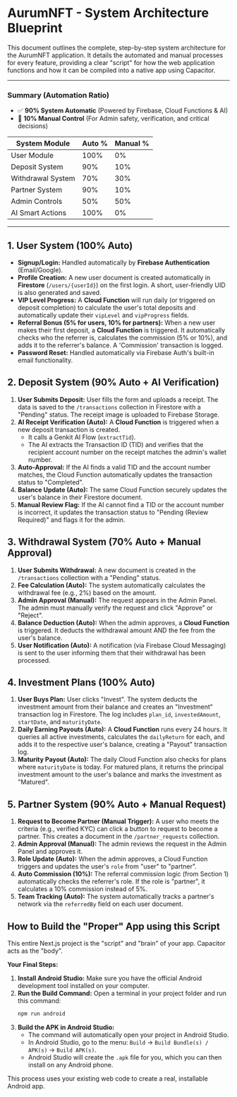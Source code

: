 # AurumNFT - System Architecture Blueprint

This document outlines the complete, step-by-step system architecture for the AurumNFT application. It details the automated and manual processes for every feature, providing a clear "script" for how the web application functions and how it can be compiled into a native app using Capacitor.

---

### **Summary (Automation Ratio)**

- ✅ **90% System Automatic** (Powered by Firebase, Cloud Functions & AI)
- 🧩 **10% Manual Control** (For Admin safety, verification, and critical decisions)

| System Module      | Auto % | Manual % |
| ------------------ | ------ | -------- |
| User Module        | 100%   | 0%       |
| Deposit System     | 90%    | 10%      |
| Withdrawal System  | 70%    | 30%      |
| Partner System     | 90%    | 10%      |
| Admin Controls     | 50%    | 50%      |
| AI Smart Actions   | 100%   | 0%       |

---

## 1. User System (100% Auto)

-   **Signup/Login:** Handled automatically by **Firebase Authentication** (Email/Google).
-   **Profile Creation:** A new user document is created automatically in **Firestore** (`/users/{userId}`) on the first login. A short, user-friendly UID is also generated and saved.
-   **VIP Level Progress:** A **Cloud Function** will run daily (or triggered on deposit completion) to calculate the user's total deposits and automatically update their `vipLevel` and `vipProgress` fields.
-   **Referral Bonus (5% for users, 10% for partners):** When a new user makes their first deposit, a **Cloud Function** is triggered. It automatically checks who the referrer is, calculates the commission (5% or 10%), and adds it to the referrer's balance. A 'Commission' transaction is logged.
-   **Password Reset:** Handled automatically via Firebase Auth's built-in email functionality.

## 2. Deposit System (90% Auto + AI Verification)

1.  **User Submits Deposit:** User fills the form and uploads a receipt. The data is saved to the `/transactions` collection in Firestore with a "Pending" status. The receipt image is uploaded to Firebase Storage.
2.  **AI Receipt Verification (Auto):** A **Cloud Function** is triggered when a new deposit transaction is created.
    -   It calls a Genkit AI Flow (`extractTid`).
    -   The AI extracts the Transaction ID (TID) and verifies that the recipient account number on the receipt matches the admin's wallet number.
3.  **Auto-Approval:** If the AI finds a valid TID and the account number matches, the Cloud Function automatically updates the transaction status to "Completed".
4.  **Balance Update (Auto):** The same Cloud Function securely updates the user's balance in their Firestore document.
5.  **Manual Review Flag:** If the AI cannot find a TID or the account number is incorrect, it updates the transaction status to "Pending (Review Required)" and flags it for the admin.

## 3. Withdrawal System (70% Auto + Manual Approval)

1.  **User Submits Withdrawal:** A new document is created in the `/transactions` collection with a "Pending" status.
2.  **Fee Calculation (Auto):** The system automatically calculates the withdrawal fee (e.g., 2%) based on the amount.
3.  **Admin Approval (Manual):** The request appears in the Admin Panel. The admin must manually verify the request and click "Approve" or "Reject".
4.  **Balance Deduction (Auto):** When the admin approves, a **Cloud Function** is triggered. It deducts the withdrawal amount AND the fee from the user's balance.
5.  **User Notification (Auto):** A notification (via Firebase Cloud Messaging) is sent to the user informing them that their withdrawal has been processed.

## 4. Investment Plans (100% Auto)

1.  **User Buys Plan:** User clicks "Invest". The system deducts the investment amount from their balance and creates an "Investment" transaction log in Firestore. The log includes `plan_id`, `investedAmount`, `startDate`, and `maturityDate`.
2.  **Daily Earning Payouts (Auto):** A **Cloud Function** runs every 24 hours. It queries all active investments, calculates the `dailyReturn` for each, and adds it to the respective user's balance, creating a "Payout" transaction log.
3.  **Maturity Payout (Auto):** The daily Cloud Function also checks for plans where `maturityDate` is today. For matured plans, it returns the principal investment amount to the user's balance and marks the investment as "Matured".

## 5. Partner System (90% Auto + Manual Request)

1.  **Request to Become Partner (Manual Trigger):** A user who meets the criteria (e.g., verified KYC) can click a button to request to become a partner. This creates a document in the `/partner_requests` collection.
2.  **Admin Approval (Manual):** The admin reviews the request in the Admin Panel and approves it.
3.  **Role Update (Auto):** When the admin approves, a Cloud Function triggers and updates the user's `role` from "user" to "partner".
4.  **Auto Commission (10%):** The referral commission logic (from Section 1) automatically checks the referrer's role. If the role is "partner", it calculates a 10% commission instead of 5%.
5.  **Team Tracking (Auto):** The system automatically tracks a partner's network via the `referredBy` field on each user document.

## How to Build the "Proper" App using this Script

This entire Next.js project is the "script" and "brain" of your app. Capacitor acts as the "body".

**Your Final Steps:**

1.  **Install Android Studio:** Make sure you have the official Android development tool installed on your computer.
2.  **Run the Build Command:** Open a terminal in your project folder and run this command:
    ```bash
    npm run android
    ```
3.  **Build the APK in Android Studio:**
    -   The command will automatically open your project in Android Studio.
    -   In Android Studio, go to the menu: `Build` -> `Build Bundle(s) / APK(s)` -> `Build APK(s)`.
    -   Android Studio will create the `.apk` file for you, which you can then install on any Android phone.

This process uses your existing web code to create a real, installable Android app.